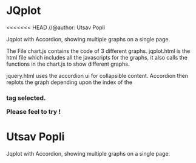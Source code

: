 JQplot
======

<<<<<<< HEAD
//@author: Utsav Popli

Jqplot with Accordion, showing multiple graphs on a single page. 

The File chart.js contains the code of 3 different graphs. jqplot.html is the html file which includes all the javascripts for the graphs, it also calls the functions in the chart.js to show different graphs. 


jquery.html uses the accordion ui for collapsible content. 
Accordion then replots the graph depending upon the index of the <h3> tag selected. 

Please feel to try ! 



Utsav Popli
=======
Jqplot with Accordion, showing multiple graphs on a single page. 

